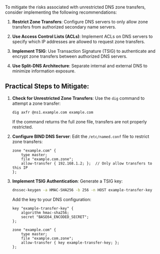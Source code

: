 To mitigate the risks associated with unrestricted DNS zone transfers, consider implementing the following recommendations:

1. **Restrict Zone Transfers**: Configure DNS servers to only allow zone transfers from authorized secondary name servers.

2. **Use Access Control Lists (ACLs)**: Implement ACLs on DNS servers to specify which IP addresses are allowed to request zone transfers.

3. **Implement TSIG**: Use Transaction Signature (TSIG) to authenticate and encrypt zone transfers between authorized DNS servers.

4. **Use Split-DNS Architecture**: Separate internal and external DNS to minimize information exposure.

## Practical Steps to Mitigate:

1. **Check for Unrestricted Zone Transfers**:
   Use the `dig` command to attempt a zone transfer:

   ```bash
   dig axfr @ns1.example.com example.com
   ```

   If the command returns the full zone file, transfers are not properly restricted.

2. **Configure BIND DNS Server**:
   Edit the `/etc/named.conf` file to restrict zone transfers:

   ```
   zone "example.com" {
       type master;
       file "example.com.zone";
       allow-transfer { 192.168.1.2; };  // Only allow transfers to this IP
   };
   ```

3. **Implement TSIG Authentication**:
   Generate a TSIG key:

   ```bash
   dnssec-keygen -a HMAC-SHA256 -b 256 -n HOST example-transfer-key
   ```

   Add the key to your DNS configuration:

   ```
   key "example-transfer-key" {
       algorithm hmac-sha256;
       secret "BASE64_ENCODED_SECRET";
   };

   zone "example.com" {
       type master;
       file "example.com.zone";
       allow-transfer { key example-transfer-key; };
   };
   ```
